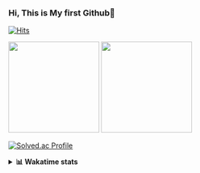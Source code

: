 ### Hi, This is My first Github👋
[![Hits](https://hits.seeyoufarm.com/api/count/incr/badge.svg?url=https%3A%2F%2Fgithub.com%2FJonghyun-Park1027&count_bg=%2379C83D&title_bg=%23555555&icon=&icon_color=%23E7E7E7&title=hits&edge_flat=false)](https://hits.seeyoufarm.com)
<br>


<p>
  <img height="180em" src="https://github-readme-stats-eight-rho-29.vercel.app/api?username=Jonghyun-Park1027&show_icons=true&include_all_commits=true&bg_color=30,e96443,904e95&title_color=fff&text_color=fff">
  <img height="180em" src="https://github-readme-stats-eight-rho-29.vercel.app/api/top-langs/?username=Jonghyun-Park1027&layout=compact&bg_color=30,e96443,904e95&title_color=fff&text_color=fff">


[![Solved.ac Profile](http://mazassumnida.wtf/api/v2/generate_badge?boj=ppjjhh1027)](https://solved.ac/ppjjhh1027/)

</p>
<details>
<summary><b>📊 Wakatime stats</b><br></summary>
<div>
<hr/>



<!--START_SECTION:waka-->
![Code Time](http://img.shields.io/badge/Code%20Time-947%20hrs%2035%20mins-blue)

![Profile Views](http://img.shields.io/badge/Profile%20Views-0-blue)

**🐱 My GitHub Data** 

> 📦 110.3 kB Used in GitHub's Storage 
 > 
> 🏆 4 Contributions in the Year 2025
 > 
> 🚫 Not Opted to Hire
 > 
> 📜 7 Public Repositories 
 > 
> 🔑 3 Private Repositories 
 > 
**I'm an Early 🐤** 

```text
🌞 Morning                50 commits          █████░░░░░░░░░░░░░░░░░░░░   21.46 % 
🌆 Daytime                129 commits         ██████████████░░░░░░░░░░░   55.36 % 
🌃 Evening                49 commits          █████░░░░░░░░░░░░░░░░░░░░   21.03 % 
🌙 Night                  5 commits           █░░░░░░░░░░░░░░░░░░░░░░░░   02.15 % 
```
📅 **I'm Most Productive on Friday** 

```text
Monday                   44 commits          █████░░░░░░░░░░░░░░░░░░░░   18.88 % 
Tuesday                  25 commits          ███░░░░░░░░░░░░░░░░░░░░░░   10.73 % 
Wednesday                13 commits          █░░░░░░░░░░░░░░░░░░░░░░░░   05.58 % 
Thursday                 23 commits          ██░░░░░░░░░░░░░░░░░░░░░░░   09.87 % 
Friday                   62 commits          ███████░░░░░░░░░░░░░░░░░░   26.61 % 
Saturday                 25 commits          ███░░░░░░░░░░░░░░░░░░░░░░   10.73 % 
Sunday                   41 commits          ████░░░░░░░░░░░░░░░░░░░░░   17.60 % 
```


📊 **This Week I Spent My Time On** 

```text
🕑︎ Time Zone: Asia/Seoul

💬 Programming Languages: 
Dart                     52 mins             ███████████████░░░░░░░░░░   61.44 % 
Python                   19 mins             ██████░░░░░░░░░░░░░░░░░░░   22.22 % 
Jupyter                  13 mins             ████░░░░░░░░░░░░░░░░░░░░░   16.25 % 
JSON                     0 secs              ░░░░░░░░░░░░░░░░░░░░░░░░░   00.06 % 
Markdown                 0 secs              ░░░░░░░░░░░░░░░░░░░░░░░░░   00.03 % 

🔥 Editors: 
VS Code                  52 mins             ███████████████░░░░░░░░░░   61.50 % 
PyCharm                  32 mins             ██████████░░░░░░░░░░░░░░░   38.50 % 

🐱‍💻 Projects: 
i_am_rich                30 mins             █████████░░░░░░░░░░░░░░░░   35.59 % 
flutter                  22 mins             ██████░░░░░░░░░░░░░░░░░░░   25.90 % 
사각                       13 mins             ████░░░░░░░░░░░░░░░░░░░░░   16.20 % 
pythonModbusTCP          10 mins             ███░░░░░░░░░░░░░░░░░░░░░░   12.73 % 
main.py                  8 mins              ██░░░░░░░░░░░░░░░░░░░░░░░   09.49 % 

💻 Operating System: 
Windows                  1 hr 25 mins        █████████████████████████   100.00 % 
```

**I Mostly Code in Jupyter Notebook** 

```text
Jupyter Notebook         5 repos             ██████████████████░░░░░░░   71.43 % 
C++                      2 repos             ███████░░░░░░░░░░░░░░░░░░   28.57 % 
```




 Last Updated on 22/06/2025 18:45:22 UTC
<!--END_SECTION:waka-->
</details>



